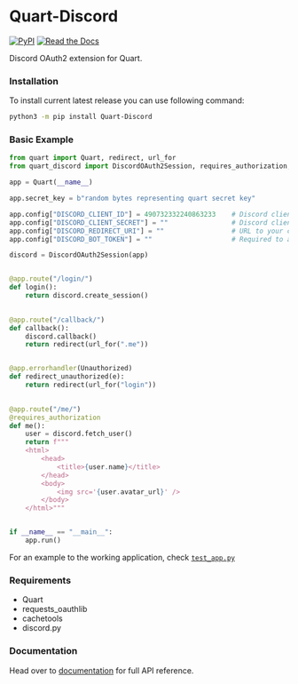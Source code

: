 # Quart-Discord
[![PyPI](https://img.shields.io/pypi/v/Quart-Discord?style=for-the-badge)](https://pypi.org/project/Quart-Discord/) [![Read the Docs](https://img.shields.io/readthedocs/quart-discord?style=for-the-badge)](https://quart-discord.readthedocs.io/en/latest/) 

Discord OAuth2 extension for Quart.


### Installation
To install current latest release you can use following command:
```sh
python3 -m pip install Quart-Discord
```


### Basic Example
```python
from quart import Quart, redirect, url_for
from quart_discord import DiscordOAuth2Session, requires_authorization, Unauthorized

app = Quart(__name__)

app.secret_key = b"random bytes representing quart secret key"

app.config["DISCORD_CLIENT_ID"] = 490732332240863233    # Discord client ID.
app.config["DISCORD_CLIENT_SECRET"] = ""                # Discord client secret.
app.config["DISCORD_REDIRECT_URI"] = ""                 # URL to your callback endpoint.
app.config["DISCORD_BOT_TOKEN"] = ""                    # Required to access BOT resources.

discord = DiscordOAuth2Session(app)


@app.route("/login/")
def login():
    return discord.create_session()
	

@app.route("/callback/")
def callback():
    discord.callback()
    return redirect(url_for(".me"))


@app.errorhandler(Unauthorized)
def redirect_unauthorized(e):
    return redirect(url_for("login"))

	
@app.route("/me/")
@requires_authorization
def me():
    user = discord.fetch_user()
    return f"""
    <html>
        <head>
            <title>{user.name}</title>
        </head>
        <body>
            <img src='{user.avatar_url}' />
        </body>
    </html>"""


if __name__ == "__main__":
    app.run()
```

For an example to the working application, check [`test_app.py`](tests/test_app.py)


### Requirements
* Quart
* requests_oauthlib
* cachetools
* discord.py


### Documentation
Head over to [documentation] for full API reference. 


[documentation]: https://quart-discord.readthedocs.io/en/latest/
